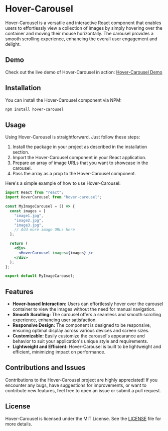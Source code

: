 # Hover-Carousel

Hover-Carousel is a versatile and interactive React component that enables users to effortlessly view a collection of images by simply hovering over the container and moving their mouse horizontally. The carousel provides a smooth scrolling experience, enhancing the overall user engagement and delight.

## Demo

Check out the live demo of Hover-Carousel in action: [Hover-Carousel Demo](https://hover-carousel-demo.vercel.app)

## Installation

You can install the Hover-Carousel component via NPM:

```bash
npm install hover-carousel
```
## Usage

Using Hover-Carousel is straightforward. Just follow these steps:

1. Install the package in your project as described in the installation section.
2. Import the Hover-Carousel component in your React application.
3. Prepare an array of image URLs that you want to showcase in the carousel.
4. Pass the array as a prop to the Hover-Carousel component.

Here's a simple example of how to use Hover-Carousel:

```jsx
import React from "react";
import HoverCarousel from "hover-carousel";

const MyImageCarousel = () => {
  const images = [
    "image1.jpg",
    "image2.jpg",
    "image3.jpg",
    // Add more image URLs here
  ];

  return (
    <div>
      <HoverCarousel images={images} />
    </div>
  );
};

export default MyImageCarousel;
```
## Features

- **Hover-based Interaction:** Users can effortlessly hover over the carousel container to view the images without the need for manual navigation.
- **Smooth Scrolling:** The carousel offers a seamless and smooth scrolling experience, enhancing user satisfaction.
- **Responsive Design:** The component is designed to be responsive, ensuring optimal display across various devices and screen sizes.
- **Customizable:** Easily customize the carousel's appearance and behavior to suit your application's unique style and requirements.
- **Lightweight and Efficient:** Hover-Carousel is built to be lightweight and efficient, minimizing impact on performance.
## Contributions and Issues

Contributions to the Hover-Carousel project are highly appreciated! If you encounter any bugs, have suggestions for improvements, or want to contribute new features, feel free to open an issue or submit a pull request.

## License

Hover-Carousel is licensed under the MIT License. See the [LICENSE](https://github.com/ART3MISTICAL/hover-carousel/blob/main/LICENSE) file for more details.


